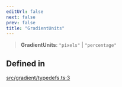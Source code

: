 ```yaml
---
editUrl: false
next: false
prev: false
title: "GradientUnits"
---
```


> **GradientUnits**: `"pixels"` \| `"percentage"`

## Defined in

[src/gradient/typedefs.ts:3](https://github.com/fabricjs/fabric.js/blob/v6.0.0-rc4/src/gradient/typedefs.ts#L3)
